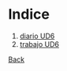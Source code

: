 # Indice
1. [diario UD6](https://github.com/RamonVinuales/Trabajo_DAW/blob/main/UD6_Doker/DiarioUd6.md)
2. [trabajo UD6](https://www.canva.com/design/DAGZF1e1JfM/865l8Ik5pyfUq0ZgnqY8mw/edit?utm_content=DAGZF1e1JfM&utm_campaign=designshare&utm_medium=link2&utm_source=sharebutton)



[Back](/.)
